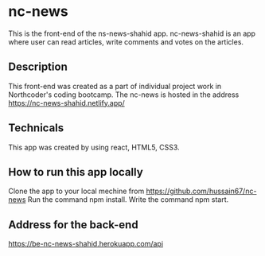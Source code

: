 # nc-news

This is the front-end of the ns-news-shahid app. nc-news-shahid is an app where user can read articles, write comments and votes on the articles.

## Description

This front-end was created as a part of individual project work in Northcoder's coding bootcamp.
The nc-news is hosted in the address https://nc-news-shahid.netlify.app/

## Technicals

This app was created by using react, HTML5, CSS3.

## How to run this app locally

Clone the app to your local mechine from https://github.com/hussain67/nc-news
Run the command npm install.
Write the command npm start.

## Address for the back-end

https://be-nc-news-shahid.herokuapp.com/api
